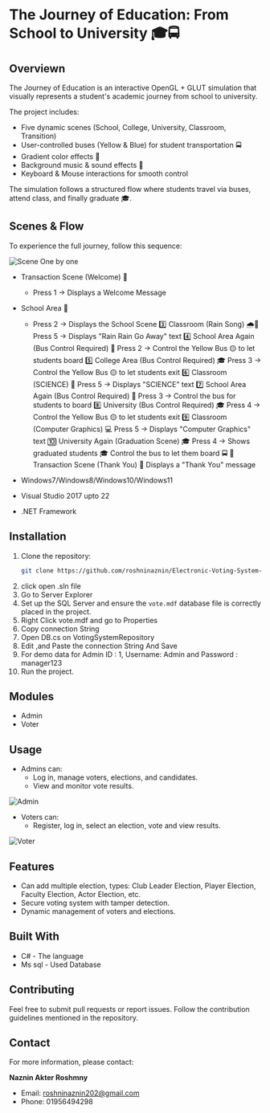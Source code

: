 # The Journey of Education: From School to University 🎓🚍



## Overviewn
The Journey of Education is an interactive OpenGL + GLUT simulation that visually represents a student's academic journey from school to university.

The project includes:

- Five dynamic scenes (School, College, University, Classroom, Transition)
- User-controlled buses (Yellow & Blue) for student transportation 🚍
- Gradient color effects 🎨
- Background music & sound effects 🎵
- Keyboard & Mouse interactions for smooth control

The simulation follows a structured flow where students travel via buses, attend class, and finally graduate 🎓.



## Scenes & Flow
To experience the full journey, follow this sequence:

![Scene One by one](https://github.com/user-attachments/assets/c2c17a18-5b40-4681-8ec6-dec129b39ddb)

- Transaction Scene (Welcome) 🏫
    - Press 1 → Displays a Welcome Message
- School Area 🏫
    - Press 2 → Displays the School Scene
3️⃣ Classroom (Rain Song) 🌧️🎵
Press 5 → Displays "Rain Rain Go Away" text
4️⃣ School Area Again (Bus Control Required) 🚌
Press 2 → Control the Yellow Bus 🟡 to let students board
5️⃣ College Area (Bus Control Required) 🎓
Press 3 → Control the Yellow Bus 🟡 to let students exit
6️⃣ Classroom (SCIENCE) 🧪
Press 5 → Displays "SCIENCE" text
7️⃣ School Area Again (Bus Control Required) 🏫
Press 3 → Control the bus for students to board
8️⃣ University (Bus Control Required) 🎓
Press 4 → Control the Yellow Bus 🟡 to let students exit
9️⃣ Classroom (Computer Graphics) 💻
Press 5 → Displays "Computer Graphics" text
🔟 University Again (Graduation Scene) 🎓
Press 4 → Shows graduated students 🎓
Control the bus to let them board 🚍
🛑 Transaction Scene (Thank You) 🙏
Displays a "Thank You" message


- Windows7/Windows8/Windows10/Windows11
- Visual Studio 2017 upto 22
- .NET Framework

## Installation

1. Clone the repository:
    ```bash
    git clone https://github.com/roshninaznin/Electronic-Voting-System-Application
    ```
3. click open .sln file
4. Go to Server Explorer
5. Set up the SQL Server and ensure the `vote.mdf` database file is correctly placed in the project.
6. Right Click vote.mdf and go to Properties
7. Copy connection String
8. Open DB.cs on VotingSystemRepository
9. Edit ,and Paste the connection String And Save
10. For demo data for Admin ID : 1, Username: Admin and Password : manager123
11. Run the project.

## Modules
 - Admin
 - Voter

## Usage
- Admins can:
  - Log in, manage voters, elections, and candidates.
  - View and monitor vote results.
  
![Admin](https://github.com/user-attachments/assets/000f9bf0-f5bc-46c5-a5ad-f34f8ff56ed3)


- Voters can:
  - Register, log in, select an election, vote and view results.
    
![Voter](https://github.com/user-attachments/assets/c57ac82d-4ed7-4e7c-8d1e-4ac90d584908)
    

## Features

- Can add multiple election, types: Club Leader Election, Player Election, Faculty Election, Actor Election, etc.
- Secure voting system with tamper detection.
- Dynamic management of voters and elections.
  
## Built With
 - C# - The language
 - Ms sql - Used Database

## Contributing

Feel free to submit pull requests or report issues. Follow the contribution guidelines mentioned in the repository.

## Contact

For more information, please contact:  

**Naznin Akter Roshmny** 
- Email: roshninaznin202@gmail.com
- Phone: 01956494298
